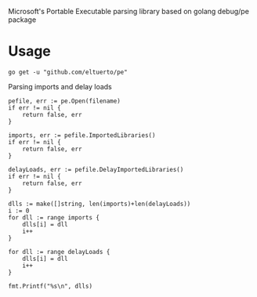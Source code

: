 Microsoft's Portable Executable parsing library based on golang debug/pe package

# Usage

    go get -u "github.com/eltuerto/pe"

Parsing imports and delay loads

    pefile, err := pe.Open(filename)
    if err != nil {
    	return false, err
    }

    imports, err := pefile.ImportedLibraries()
    if err != nil {
    	return false, err
    }

    delayLoads, err := pefile.DelayImportedLibraries()
    if err != nil {
    	return false, err
    }

    dlls := make([]string, len(imports)+len(delayLoads))
    i := 0
    for dll := range imports {
    	dlls[i] = dll
    	i++
    }

    for dll := range delayLoads {
    	dlls[i] = dll
    	i++
    }

    fmt.Printf("%s\n", dlls)
